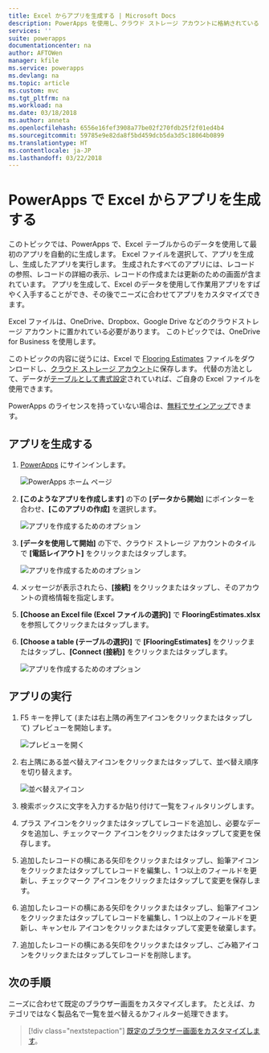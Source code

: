 ```yaml
---
title: Excel からアプリを生成する | Microsoft Docs
description: PowerApps を使用し、クラウド ストレージ アカウントに格納されている Excel ファイルを使用して自動的にアプリを生成する
services: ''
suite: powerapps
documentationcenter: na
author: AFTOWen
manager: kfile
ms.service: powerapps
ms.devlang: na
ms.topic: article
ms.custom: mvc
ms.tgt_pltfrm: na
ms.workload: na
ms.date: 03/18/2018
ms.author: anneta
ms.openlocfilehash: 6556e16fef3908a77be02f270fdb25f2f01ed4b4
ms.sourcegitcommit: 59785e9e82da8f5bd459dcb5da3d5c18064b0899
ms.translationtype: HT
ms.contentlocale: ja-JP
ms.lasthandoff: 03/22/2018
---
```

# <a name="generate-an-app-from-excel-in-powerapps"></a>PowerApps で Excel からアプリを生成する
このトピックでは、PowerApps で、Excel テーブルからのデータを使用して最初のアプリを自動的に生成します。 Excel ファイルを選択して、アプリを生成し、生成したアプリを実行します。 生成されたすべてのアプリには、レコードの参照、レコードの詳細の表示、レコードの作成または更新のための画面が含まれています。 アプリを生成して、Excel のデータを使用して作業用アプリをすばやく入手することができ、その後でニーズに合わせてアプリをカスタマイズできます。 

Excel ファイルは、OneDrive、Dropbox、Google Drive などのクラウドストレージ アカウントに置かれている必要があります。 このトピックでは、OneDrive for Business を使用します。

このトピックの内容に従うには、Excel で [Flooring Estimates](https://az787822.vo.msecnd.net/documentation/get-started-from-data/FlooringEstimates.xlsx) ファイルをダウンロードし、[クラウド ストレージ アカウント](connections/cloud-storage-blob-connections.md)に保存します。 代替の方法として、データが[テーブルとして書式設定](https://support.office.com/article/Create-an-Excel-table-in-a-worksheet-E81AA349-B006-4F8A-9806-5AF9DF0AC664)されていれば、ご自身の Excel ファイルを使用できます。 

PowerApps のライセンスを持っていない場合は、[無料でサインアップ](../signup-for-powerapps.md)できます。

## <a name="generate-the-app"></a>アプリを生成する
1. [PowerApps](https://web.powerapps.com) にサインインします。

    ![PowerApps ホーム ページ](./media/get-started-create-from-data/sign-in.png)

1. **[このようなアプリを作成します]** の下の **[データから開始]** にポインターを合わせ、**[このアプリの作成]** を選択します。

    ![アプリを作成するためのオプション](./media/get-started-create-from-data/make-this-app.png)

1. **[データを使用して開始]** の下で、クラウド ストレージ アカウントのタイルで **[電話レイアウト]** をクリックまたはタップします。

    ![アプリを作成するためのオプション](./media/get-started-create-from-data/odfb-tile.png)

1. メッセージが表示されたら、**[接続]** をクリックまたはタップし、そのアカウントの資格情報を指定します。

1. **[Choose an Excel file (Excel ファイルの選択)]** で **FlooringEstimates.xlsx** を参照してクリックまたはタップします。 

1. **[Choose a table (テーブルの選択)]** で **[FlooringEstimates]** をクリックまたはタップし、**[Connect (接続)]** をクリックまたはタップします。

    ![アプリを作成するためのオプション](./media/get-started-create-from-data/choose-table.png)

## <a name="run-the-app"></a>アプリの実行
1. F5 キーを押して (または右上隅の再生アイコンをクリックまたはタップして) プレビューを開始します。

    ![プレビューを開く](./media/get-started-create-from-data/open-preview.png)

1. 右上隅にある並べ替えアイコンをクリックまたはタップして、並べ替え順序を切り替えます。

    ![並べ替えアイコン](./media/get-started-create-from-data/sort-icon.png)

1. 検索ボックスに文字を入力するか貼り付けて一覧をフィルタリングします。

1. プラス アイコンをクリックまたはタップしてレコードを追加し、必要なデータを追加し、チェックマーク アイコンをクリックまたはタップして変更を保存します。

1. 追加したレコードの横にある矢印をクリックまたはタップし、鉛筆アイコンをクリックまたはタップしてレコードを編集し、1 つ以上のフィールドを更新し、チェックマーク アイコンをクリックまたはタップして変更を保存します。

1. 追加したレコードの横にある矢印をクリックまたはタップし、鉛筆アイコンをクリックまたはタップしてレコードを編集し、1 つ以上のフィールドを更新し、キャンセル アイコンをクリックまたはタップして変更を破棄します。

1. 追加したレコードの横にある矢印をクリックまたはタップし、ごみ箱アイコンをクリックまたはタップしてレコードを削除します。

## <a name="next-steps"></a>次の手順
ニーズに合わせて既定のブラウザー画面をカスタマイズします。 たとえば、カテゴリではなく製品名で一覧を並べ替えるかフィルター処理できます。

> [!div class="nextstepaction"]
> [既定のブラウザー画面をカスタマイズします](customize-layout-sharepoint.md)。